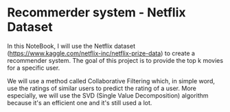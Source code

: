 # Recommerder system - Netflix Dataset

In this NoteBook, I will use the Netflix dataset (https://www.kaggle.com/netflix-inc/netflix-prize-data) to create a recommender system. The goal of this project is to provide the top k movies for a specific user.

We will use a method called Collaborative Filtering which, in simple word, use the ratings of similar users to predict the rating of a user. More especially, we will use the SVD (Single Value Decomposition) algorithm because it's an efficient one and it's still used a lot.

